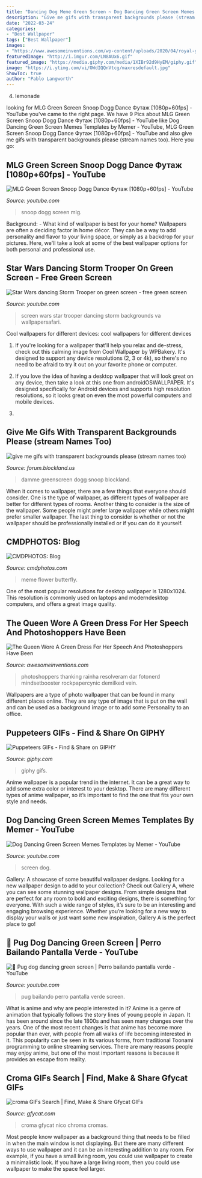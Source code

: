 ```yaml
---
title: "Dancing Dog Meme Green Screen ~ Dog Dancing Green Screen Memes Templates By Memer"
description: "Give me gifs with transparent backgrounds please (stream names too)"
date: "2022-03-24"
categories:
- "Best Wallpaper"
tags: ["Best Wallpaper"]
images:
- "https://www.awesomeinventions.com/wp-content/uploads/2020/04/royal-green-dress-memes-the-queen-of-hearts.jpg"
featuredImage: "http://i.imgur.com/LN8AUx6.gif"
featured_image: "https://media.giphy.com/media/1XIBr92d9HyEM/giphy.gif"
image: "https://i.ytimg.com/vi/OWdIQQnVtcg/maxresdefault.jpg"
ShowToc: true
author: "Pablo Langworth"
---
```



4. lemonade 

	

		
looking for MLG Green Screen Snoop Dogg Dance Футаж [1080p+60fps] - YouTube you've came to the right page. We have 9 Pics about MLG Green Screen Snoop Dogg Dance Футаж [1080p+60fps] - YouTube like Dog Dancing Green Screen Memes Templates by Memer - YouTube, MLG Green Screen Snoop Dogg Dance Футаж [1080p+60fps] - YouTube and also give me gifs with transparent backgrounds please (stream names too). Here you go:
		
    
## MLG Green Screen Snoop Dogg Dance Футаж [1080p+60fps] - YouTube

<img loading=lazy src="https://i.ytimg.com/vi/OWdIQQnVtcg/maxresdefault.jpg" onerror="this.onerror=null;this.src='https://tse1.mm.bing.net/th?id=OIP.EGlI5pkCAtmCfmr3Lx8C8QHaEK&amp;pid=15.1';" alt="MLG Green Screen Snoop Dogg Dance Футаж [1080p+60fps] - YouTube">

_Source: youtube.com_

>snoop dogg screen mlg. 

	

Background: - What kind of wallpaper is best for your home?
Wallpapers are often a deciding factor in home décor. They can be a way to add personality and flavor to your living space, or simply as a backdrop for your pictures. Here, we'll take a look at some of the best wallpaper options for both personal and professional use.

    
## Star Wars Dancing Storm Trooper On Green Screen - Free Green Screen

<img loading=lazy src="http://i1.ytimg.com/vi/LVJS7lM4_vA/maxresdefault.jpg" onerror="this.onerror=null;this.src='https://tse2.mm.bing.net/th?id=OIP.zKsh-hffA2fI0wEH27hkGAHaEK&amp;pid=15.1';" alt="Star Wars dancing Storm Trooper on green screen - free green screen">

_Source: youtube.com_

>screen wars star trooper dancing storm backgrounds va wallpapersafari. 

	

Cool wallpapers for different devices:
cool wallpapers for different devices 

1. If you're looking for a wallpaper that'll help you relax and de-stress, check out this calming image from Cool Wallpaper by WPBakery. It's designed to support any device resolutions (2, 3 or 4k), so there's no need to be afraid to try it out on your favorite phone or computer.

2. If you love the idea of having a desktop wallpaper that will look great on any device, then take a look at this one from androidOSWALLPAPER. It's designed specifically for Android devices and supports high resolution resolutions, so it looks great on even the most powerful computers and mobile devices.

3.

    
## Give Me Gifs With Transparent Backgrounds Please (stream Names Too)

<img loading=lazy src="http://i.imgur.com/LN8AUx6.gif" onerror="this.onerror=null;this.src='https://tse1.mm.bing.net/th?id=OIP.dBhoqywsfjz8bvLcfv8fSAHaEK&amp;pid=15.1';" alt="give me gifs with transparent backgrounds please (stream names too)">

_Source: forum.blockland.us_

>damme greenscreen dogg snoop blockland. 

	

When it comes to wallpaper, there are a few things that everyone should consider. One is the type of wallpaper, as different types of wallpaper are better for different types of rooms. Another thing to consider is the size of the wallpaper. Some people might prefer large wallpaper while others might prefer smaller wallpaper. The last thing to consider is whether or not the wallpaper should be professionally installed or if you can do it yourself.

    
## CMDPHOTOS: Blog

<img loading=lazy src="https://www.cmdphotos.com/img/s/v-10/p3648129372-5.jpg" onerror="this.onerror=null;this.src='https://tse1.mm.bing.net/th?id=OIP.0HuvN_gHBTTFp4vJoFWIvAHaLG&amp;pid=15.1';" alt="CMDPHOTOS: Blog">

_Source: cmdphotos.com_

>meme flower butterfly. 

	

One of the most popular resolutions for desktop wallpaper is 1280x1024. This resolution is commonly used on laptops and moderndesktop computers, and offers a great image quality.

    
## The Queen Wore A Green Dress For Her Speech And Photoshoppers Have Been

<img loading=lazy src="https://www.awesomeinventions.com/wp-content/uploads/2020/04/royal-green-dress-memes-the-queen-of-hearts.jpg" onerror="this.onerror=null;this.src='https://tse2.mm.bing.net/th?id=OIP.ef5QO6rbixYBYDCUE7ULrAHaJ4&amp;pid=15.1';" alt="The Queen Wore A Green Dress For Her Speech And Photoshoppers Have Been">

_Source: awesomeinventions.com_

>photoshoppers thanking rainha resolveram dar fotonerd mindsetbooster rockpapercynic demilked vein. 

	



Wallpapers are a type of photo wallpaper that can be found in many different places online. They are any type of image that is put on the wall and can be used as a background image or to add some Personality to an office.

    
## Puppeteers GIFs - Find &amp; Share On GIPHY

<img loading=lazy src="https://media.giphy.com/media/1XIBr92d9HyEM/giphy.gif" onerror="this.onerror=null;this.src='https://tse2.mm.bing.net/th?id=OIP.Obf_eoOdjstDQVDGjEcixAAAAA&amp;pid=15.1';" alt="Puppeteers GIFs - Find &amp; Share on GIPHY">

_Source: giphy.com_

>giphy gifs. 

	

Anime wallpaper is a popular trend in the internet. It can be a great way to add some extra color or interest to your desktop. There are many different types of anime wallpaper, so it’s important to find the one that fits your own style and needs.

    
## Dog Dancing Green Screen Memes Templates By Memer - YouTube

<img loading=lazy src="https://i.ytimg.com/vi/jDATAUpvCCI/maxresdefault.jpg" onerror="this.onerror=null;this.src='https://tse2.mm.bing.net/th?id=OIP.X2HFtjDe-Y9Ai_-ei8J2kgHaEK&amp;pid=15.1';" alt="Dog Dancing Green Screen Memes Templates by Memer - YouTube">

_Source: youtube.com_

>screen dog. 

	

Gallery: A showcase of some beautiful wallpaper designs.
Looking for a new wallpaper design to add to your collection? Check out Gallery A, where you can see some stunning wallpaper designs. From simple designs that are perfect for any room to bold and exciting designs, there is something for everyone. With such a wide range of styles, it’s sure to be an interesting and engaging browsing experience. Whether you’re looking for a new way to display your walls or just want some new inspiration, Gallery A is the perfect place to go!





	
	
    
## 🐶 Pug Dog Dancing Green Screen | Perro Bailando Pantalla Verde - YouTube

<img loading=lazy src="https://i.ytimg.com/vi/wHayas86SJU/hqdefault.jpg" onerror="this.onerror=null;this.src='https://tse4.mm.bing.net/th?id=OIP.cjkKrwy65eObFQrk46qAKQHaFj&amp;pid=15.1';" alt="🐶 Pug dog dancing green screen | Perro bailando pantalla verde - YouTube">

_Source: youtube.com_

>pug bailando perro pantalla verde screen. 

	

What is anime and why are people interested in it?
Anime is a genre of animation that typically follows the story lines of young people in Japan. It has been around since the late 1800s and has seen many changes over the years. One of the most recent changes is that anime has become more popular than ever, with people from all walks of life becoming interested in it. This popularity can be seen in its various forms, from traditional Toonami programming to online streaming services. There are many reasons people may enjoy anime, but one of the most important reasons is because it provides an escape from reality.

    
## Croma GIFs Search | Find, Make &amp; Share Gfycat GIFs

<img loading=lazy src="https://thumbs.gfycat.com/LazyPoshFlickertailsquirrel-size_restricted.gif" onerror="this.onerror=null;this.src='https://tse1.mm.bing.net/th?id=OIP.6L9oWGIEDdNq1XDovR4S-QHaER&amp;pid=15.1';" alt="croma GIFs Search | Find, Make &amp; Share Gfycat GIFs">

_Source: gfycat.com_

>croma gfycat nico chroma cromas. 

	

Most people know wallpaper as a background thing that needs to be filled in when the main window is not displaying. But there are many different ways to use wallpaper and it can be an interesting addition to any room. For example, if you have a small living room, you could use wallpaper to create a minimalistic look. If you have a large living room, then you could use wallpaper to make the space feel larger.

